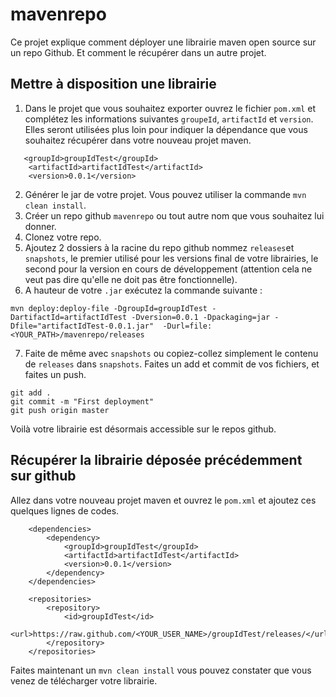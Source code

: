 # mavenrepo
Ce projet explique comment déployer une librairie maven open source sur un repo Github. Et comment le récupérer dans un autre projet.

## Mettre à disposition une librairie
1. Dans le projet que vous souhaitez exporter ouvrez le fichier `pom.xml` et complétez les informations suivantes `groupeId`, `artifactId` et `version`. Elles seront utilisées plus loin pour indiquer la dépendance que vous souhaitez récupérer dans votre nouveau projet maven.
```
   <groupId>groupIdTest</groupId>
    <artifactId>artifactIdTest</artifactId>
    <version>0.0.1</version>
```
2. Générer le jar de votre projet. Vous pouvez utiliser la commande `mvn clean install`.
3. Créer un repo github `mavenrepo` ou tout autre nom que vous souhaitez lui donner.
4. Clonez votre repo.
5. Ajoutez 2 dossiers à la racine du repo github nommez `releases`et `snapshots`, le premier utilisé pour les versions final de votre librairies, le second pour la version en cours de développement (attention cela ne veut pas dire qu'elle ne doit pas être fonctionnelle).
6. A hauteur de votre `.jar` exécutez la commande suivante : 
```
mvn deploy:deploy-file -DgroupId=groupIdTest -DartifactId=artifactIdTest -Dversion=0.0.1 -Dpackaging=jar -Dfile="artifactIdTest-0.0.1.jar"  -Durl=file:<YOUR_PATH>/mavenrepo/releases
```
7. Faite de même avec `snapshots` ou copiez-collez simplement le contenu de `releases` dans `snapshots`. Faites un add et commit de vos fichiers, et faites un push.
```
git add .
git commit -m "First deployment"
git push origin master
```
Voilà votre librairie est désormais accessible sur le repos github. 

## Récupérer la librairie déposée précédemment sur github
Allez dans votre nouveau projet maven et ouvrez le `pom.xml` et ajoutez ces quelques lignes de codes. 
```
    <dependencies>
        <dependency>
            <groupId>groupIdTest</groupId>
            <artifactId>artifactIdTest</artifactId>
            <version>0.0.1</version>
        </dependency>
    </dependencies>

    <repositories>
        <repository>
            <id>groupIdTest</id>
            <url>https://raw.github.com/<YOUR_USER_NAME>/groupIdTest/releases/</url>
        </repository>
    </repositories>
```
Faites maintenant un `mvn clean install` vous pouvez constater que vous venez de télécharger votre librairie.
